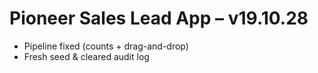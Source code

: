 # Pioneer Sales Lead App – v19.10.28

- Pipeline fixed (counts + drag-and-drop)
- Fresh seed & cleared audit log
